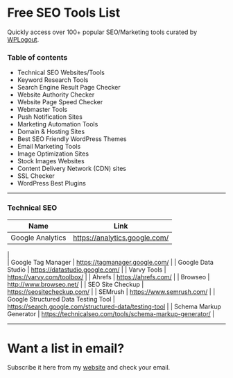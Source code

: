 # Free SEO Tools List
Quickly access over 100+ popular SEO/Marketing tools curated by [WPLogout](https://www.wplogout.com).
### Table of contents
* Technical SEO Websites/Tools
* Keyword Research Tools
* Search Engine Result Page Checker
* Website Authority Checker
* Website Page Speed Checker
* Webmaster Tools
* Push Notification Sites
* Marketing Automation Tools
* Domain & Hosting Sites
* Best SEO Friendly WordPress Themes
* Email Marketing Tools
* Image Optimization Sites
* Stock Images Websites
* Content Delivery Network (CDN) sites
* SSL Checker
* WordPress Best Plugins

---
### Technical SEO
| Name | Link |
|---|---|
| Google Analytics                    | https://analytics.google.com/
|                           
| Google Tag Manager                  | https://tagmanager.google.com/                         |
| Google Data Studio                  | https://datastudio.google.com/                          |
| Varvy Tools                         | https://varvy.com/toolbox/                              |
| Ahrefs                              | https://ahrefs.com/                                     |
| Browseo                             | http://www.browseo.net/                                 |
| SEO Site Checkup                    | https://seositecheckup.com/                             |
| SEMrush                             | https://www.semrush.com/                                |
| Google Structured Data Testing Tool | https://search.google.com/structured-data/testing-tool  |
| Schema Markup Generator             | https://technicalseo.com/tools/schema-markup-generator/ |


----
# Want a list in email?
Subscribe it here from my [website](https://www.wplogout.com/free-seo-tools/) and check your email.
